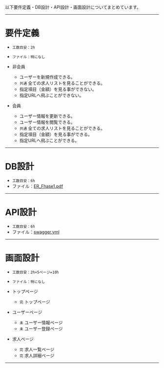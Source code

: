 以下要件定義・DB設計・API設計・画面設計についてまとめています。

---

# 要件定義
- `工数目安：2h`
- `ファイル：特になし`

- 非会員
    - ユーザーを新規作成できる。
    - `共通` 全ての求人リストを見ることができる。
    - 指定項目（金額）を見る事ができない。
    - 指定URLへ飛ぶことができない。

- 会員
    - ユーザー情報を更新できる。
    - ユーザー情報を閲覧できる。
    - `共通` 全ての求人リストを見ることができる。
    - 指定項目（金額）を見る事ができる。
    - 指定URLへ飛ぶことができる。

---

# DB設計
- `工数目安：6h`
- ファイル：[ER_Fhase1.pdf](https://github.com/myaaaapon/global-job-portal-document/blob/main/ER_Fhase1.pdf)

---

# API設計
- `工数目安：6h`
- ファイル：[swagger.yml](https://github.com/myaaaapon/global-job-portal-document/blob/main/swagger.yml)

---

# 画面設計
- `工数目安：2h×5ページ=10h`
- `ファイル：特になし`

- トップページ
    - `完` トップページ

- ユーザーページ
    - `未` ユーザー情報ページ
    - `未` ユーザー登録ページ

- 求人ページ
    - `完` 求人一覧ページ
    - `完` 求人詳細ページ

---

